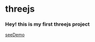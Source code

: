 # threejs
### Hey! this is my first threejs project 
[seeDemo](https://faiezwaseem.github.io/threejs/)
